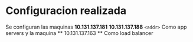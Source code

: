 # Configuracion realizada
Se configuran las maquinas
**10.131.137.181**
**10.131.137.188**
`<addr>`
Como app servers y la maquina
** 10.131.137.163 **
Como load balancer
